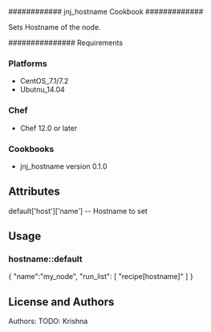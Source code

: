 ############ jnj_hostname Cookbook #############

Sets Hostname of the node. 

############### Requirements

### Platforms

- CentOS_7.1/7.2
- Ubutnu_14.04

### Chef

- Chef 12.0 or later

### Cookbooks

- jnj_hostname version 0.1.0

## Attributes

default['host']['name'] -- Hostname to set


## Usage

### hostname::default

{
  "name":"my_node",
  "run_list": [
    "recipe[hostname]"
  ]
}


## License and Authors

Authors: TODO: Krishna
